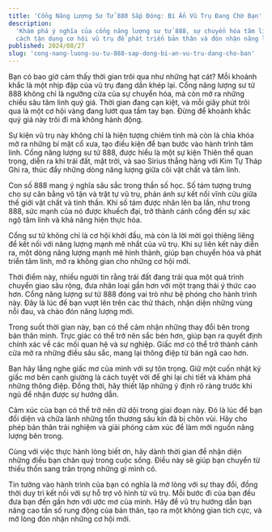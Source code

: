 ```yaml
---
title: 'Cổng Năng Lượng Sư Tử 888 Sắp Đóng: Bí Ẩn Vũ Trụ Đang Chờ Bạn'
description:
  'Khám phá ý nghĩa của cổng năng lượng sư tử 888, sự chuyển hóa tâm linh và
  cách tận dụng cơ hội vũ trụ để phát triển bản thân và đón nhận năng lượng mới.'
published: 2024/08/27
slug: 'cong-nang-luong-su-tu-888-sap-dong-bi-an-vu-tru-dang-cho-ban'
---
```


Bạn có bao giờ cảm thấy thời gian trôi qua như những hạt cát? Mỗi khoảnh khắc là
một nhịp đập của vũ trụ đang dần khép lại. Cổng năng lượng sư tử 888 không chỉ
là ngưỡng cửa của sự chuyển hóa, mà còn mở ra những chiều sâu tâm linh quý giá.
Thời gian đang cạn kiệt, và mỗi giây phút trôi qua là một cơ hội vàng đang lướt
qua tầm tay bạn. Đừng để khoảnh khắc quý giá này trôi đi mà không hành động.

Sự kiện vũ trụ này không chỉ là hiện tượng chiêm tinh mà còn là chìa khóa mở ra
những bí mật cổ xưa, tạo điều kiện để bạn bước vào hành trình tâm linh. Cổng
năng lượng sư tử 888, được hiểu là một sự kiện Thiên thể quan trọng, diễn ra khi
trái đất, mặt trời, và sao Sirius thẳng hàng với Kim Tự Tháp Ghi ra, thúc đẩy
những dòng năng lượng giữa cõi vật chất và tâm linh.

Con số 888 mang ý nghĩa sâu sắc trong thần số học. Số tám tượng trưng cho sự cân
bằng vô tận và trật tự vũ trụ, phản ánh sự kết nối vĩnh cửu giữa thế giới vật
chất và tinh thần. Khi số tám được nhân lên ba lần, như trong 888, sức mạnh của
nó được khuếch đại, trở thành cánh cổng đến sự xác ngộ tâm linh và khả năng hiện
thực hóa.

Cổng sư tử không chỉ là cơ hội khởi đầu, mà còn là lời mời gọi thiêng liêng để
kết nối với năng lượng mạnh mẽ nhất của vũ trụ. Khi sự liên kết này diễn ra, một
dòng năng lượng mạnh mẽ hình thành, giúp bạn chuyển hóa và phát triển tâm linh,
mở ra không gian cho những cơ hội mới.

Thời điểm này, nhiều người tin rằng trái đất đang trải qua một quá trình chuyển
giao sâu rộng, đưa nhân loại gần hơn với một trạng thái ý thức cao hơn. Cổng
năng lượng sư tử 888 đóng vai trò như bệ phóng cho hành trình này. Đây là lúc để
bạn vượt lên trên các thử thách, nhận diện những vùng nỗi đau, và chào đón năng
lượng mới.

Trong suốt thời gian này, bạn có thể cảm nhận những thay đổi bên trong bản thân
mình. Trực giác có thể trở nên sắc bén hơn, giúp bạn ra quyết định chính xác về
các mối quan hệ và sự nghiệp. Giấc mơ có thể trở thành cánh cửa mở ra những điều
sâu sắc, mang lại thông điệp từ bản ngã cao hơn.

Bạn hãy lắng nghe giấc mơ của mình với sự tôn trọng. Giữ một cuốn nhật ký giấc
mơ bên cạnh giường là cách tuyệt vời để ghi lại chi tiết và khám phá những thông
điệp. Đồng thời, hãy thiết lập những ý định rõ ràng trước khi ngủ để nhận được
sự hướng dẫn.

Cảm xúc của bạn có thể trở nên dữ dội trong giai đoạn này. Đó là lúc để bạn đối
diện và chữa lành những tổn thương sâu kín đã bị chôn vùi. Hãy cho phép bản thân
trải nghiệm và giải phóng cảm xúc để làm mới nguồn năng lượng bên trong.

Cùng với việc thực hành lòng biết ơn, hãy dành thời gian để nhận diện những điều
bạn chân quý trong cuộc sống. Điều này sẽ giúp bạn chuyển từ thiếu thốn sang
trân trọng những gì mình có.

Tin tưởng vào hành trình của bạn có nghĩa là mở lòng với sự thay đổi, đồng thời
duy trì kết nối với sự hỗ trợ vô hình từ vũ trụ. Mỗi bước đi của bạn đều đưa bạn
đến gần hơn với ước mơ của mình. Hãy để vũ trụ hướng dẫn bạn nâng cao tần số
rung động của bản thân, tạo ra một không gian tích cực, và mở lòng đón nhận
những cơ hội mới.
